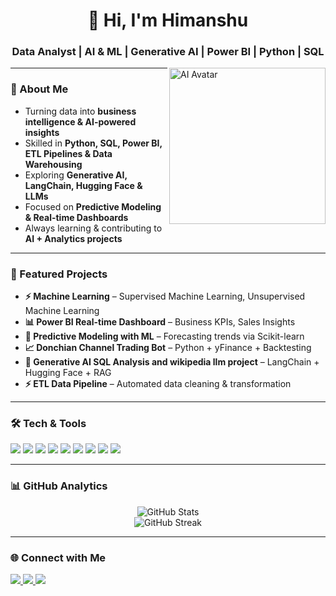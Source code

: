 <h1 align="center">👋 Hi, I'm Himanshu</h1>
<h3 align="center">Data Analyst | AI & ML | Generative AI | Power BI | Python | SQL</h3>

<img align="right" alt="AI Avatar" width="250" src="https://avatars.githubusercontent.com/u/9919?s=280&v=4"/>

---

### 🚀 About Me  
- Turning data into **business intelligence & AI-powered insights**  
- Skilled in **Python, SQL, Power BI, ETL Pipelines & Data Warehousing**  
- Exploring **Generative AI, LangChain, Hugging Face & LLMs**  
- Focused on **Predictive Modeling & Real-time Dashboards**  
- Always learning & contributing to **AI + Analytics projects**  

---

### 📌 Featured Projects
- **⚡ Machine Learning** – Supervised Machine Learning, Unsupervised Machine Learning
- **📊 Power BI Real-time Dashboard** – Business KPIs, Sales Insights  
- **🤖 Predictive Modeling with ML** – Forecasting trends via Scikit-learn  
- **📈 Donchian Channel Trading Bot** – Python + yFinance + Backtesting  
- **🍎 Generative AI SQL Analysis and wikipedia llm project** – LangChain + Hugging Face + RAG  
- **⚡ ETL Data Pipeline** – Automated data cleaning & transformation  

---

### 🛠️ Tech & Tools  
<p>
  <img src="https://img.shields.io/badge/Python-3776AB?style=for-the-badge&logo=python&logoColor=white"/>
  <img src="https://img.shields.io/badge/SQL-025E8C?style=for-the-badge&logo=postgresql&logoColor=white"/>
  <img src="https://img.shields.io/badge/Power%20BI-F2C811?style=for-the-badge&logo=power-bi&logoColor=black"/>
  <img src="https://img.shields.io/badge/Git-F05032?style=for-the-badge&logo=git&logoColor=white"/>
  <img src="https://img.shields.io/badge/GitHub-181717?style=for-the-badge&logo=github&logoColor=white"/>
  <img src="https://img.shields.io/badge/HuggingFace-FFAE1A?style=for-the-badge&logo=huggingface&logoColor=black"/>
  <img src="https://img.shields.io/badge/LangChain-2E77BC?style=for-the-badge&logo=chainlink&logoColor=white"/>
  <img src="https://img.shields.io/badge/Generative%20AI-1D9BF0?style=for-the-badge&logo=openai&logoColor=white"/>
   <img src="[https://img.shields.io/badge/Generative%20AI-1D9BF0?style=for-the-badge&logo=openai&logoColor=white"](https://www.google.com/imgres?q=pandas%20library%20png&imgurl=https%3A%2F%2Ficon.icepanel.io%2FTechnology%2Fsvg%2FPandas.svg&imgrefurl=https%3A%2F%2Ftechicons.dev%2Ficons%2Fpandas&docid=RgVpK7VvWvnBuM&tbnid=inoSGKbjdFtL2M&vet=12ahUKEwiR8_ivt92PAxU6zTgGHXV-CfAQM3oECBcQAA..i&w=800&h=800&hcb=2&ved=2ahUKEwiR8_ivt92PAxU6zTgGHXV-CfAQM3oECBcQAA)/>
</p>

---

### 📊 GitHub Analytics  
<p align="center">
  <img src="https://github-readme-stats.vercel.app/api?username=YourGitHubUsername&show_icons=true&theme=tokyonight" alt="GitHub Stats"/>
  <br/>
  <img src="https://github-readme-streak-stats.herokuapp.com/?user=YourGitHubUsername&theme=tokyonight" alt="GitHub Streak"/>
</p>

---

### 🌐 Connect with Me  
<p>
  <a href="https://www.linkedin.com/in/himanshu-sirohi-02a941367/" target="_blank">
    <img src="https://img.shields.io/badge/LinkedIn-0A66C2?style=for-the-badge&logo=linkedin&logoColor=white"/>
  </a>
  <a href="mailto:your.himanshusirohi41@gmail.com">
    <img src="https://img.shields.io/badge/Email-D14836?style=for-the-badge&logo=gmail&logoColor=white"/>
  </a>
  <a href="https://github.com/SIROHI42">
    <img src="https://img.shields.io/badge/GitHub-181717?style=for-the-badge&logo=github&logoColor=white"/>
  </a>
</p>
